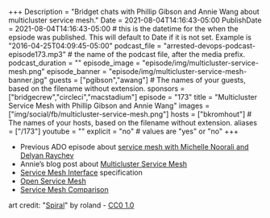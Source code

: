 +++
Description = "Bridget chats with Phillip Gibson and Annie Wang about multicluster service mesh."
Date = 2021-08-04T14:16:43-05:00
PublishDate = 2021-08-04T14:16:43-05:00 # this is the datetime for the when the epsiode was published. This will default to Date if it is not set. Example is "2016-04-25T04:09:45-05:00"
podcast_file = "arrested-devops-podcast-episode173.mp3" # the name of the podcast file, after the media prefix.
podcast_duration = ""
episode_image = "episode/img/multicluster-service-mesh.png"
episode_banner = "episode/img/multicluster-service-mesh-banner.jpg"
guests = ["pgibson","awang"] # The names of your guests, based on the filename without extension.
sponsors = ["bridgecrew","circleci","macstadium"]
episode = "173"
title = "Multicluster Service Mesh with Phillip Gibson and Annie Wang"
images = ["img/social/fb/multicluster-service-mesh.png"]
hosts = ["bkromhout"] # The names of your hosts, based on the filename without extension.
aliases = ["/173"]
youtube = ""
explicit = "no" # values are "yes" or "no"
+++


- Previous ADO episode about [service mesh with Michelle Noorali and Delyan Raychev](https://www.arresteddevops.com/service-mesh/)
- Annie’s blog post about [Multicluster Service Mesh](https://openservicemesh.io/blog/multicluster-service-mesh/)
- [Service Mesh Interface](https://smi-spec.io) specification
- [Open Service Mesh](https://openservicemesh.io)
- [Service Mesh Comparison](https://servicemesh.es/)


art credit: "<a href="https://www.flickr.com/photos/35034347371@N01/39640252">Spiral</a>" by roland - [CC0 1.0](https://creativecommons.org/licenses/cc0/1.0/)

